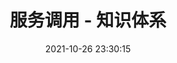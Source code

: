 ---
pageComponent: 
  name: Catalogue
  data: 
    path: 04.微服务/02.服务调用
    imgUrl: /img/catalogue/default.png
    description: 服务调用 - 目录页
title: 服务调用 - 知识体系
date: 2021-10-26 23:30:15
permalink: /service-call
sidebar: true
article: false
comment: false
editLink: false
---